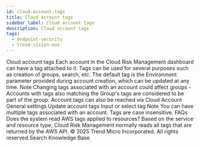 ```yaml
---
id: cloud-account-tags
title: Cloud account tags
sidebar_label: Cloud account tags
description: Cloud account tags
tags:
  - endpoint-security
  - trend-vision-one
---
```


 Cloud account tags Each account in the Cloud Risk Management dashboard can have a tag attached to it. Tags can be used for several purposes such as creation of groups, search, etc. The default tag is the Environment parameter provided during account creation, which can be updated at any time. Note Changing tags associated with an account could affect groups - Accounts with tags also matching the Group's tags are considered to be part of the group. Account tags can also be reached via Cloud Account General settings Update account tags Input or select tag Note You can have multiple tags associated with an account. Tags are case insensitive. FAQs Does the system read AWS tags applied to resources? Based on the service and resource type, Cloud Risk Management normally reads all tags that are returned by the AWS API. © 2025 Trend Micro Incorporated. All rights reserved.Search Knowledge Base
